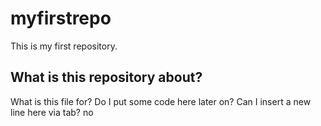# myfirstrepo
This is my first repository.

## What is this repository about?
What is this file for?
Do I put some code here later on?
Can I insert a new line here via tab?  no
